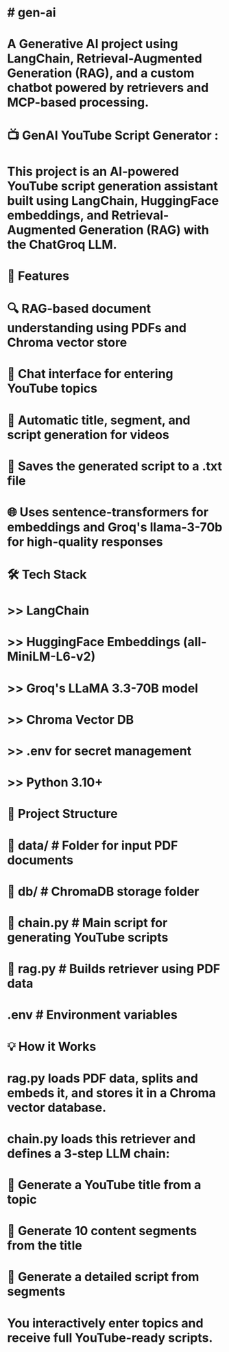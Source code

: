 # \# gen-ai

# A Generative AI project using LangChain, Retrieval-Augmented Generation (RAG), and a custom chatbot powered by retrievers and MCP-based processing.

# 

# 

# 📺 GenAI YouTube Script Generator : 

# This project is an AI-powered YouTube script generation assistant built using LangChain, HuggingFace embeddings, and Retrieval-Augmented Generation (RAG) with the ChatGroq LLM.

# 

# 🚀 Features

# 🔍 RAG-based document understanding using PDFs and Chroma vector store

# 

# 🤖 Chat interface for entering YouTube topics

# 

# 🧠 Automatic title, segment, and script generation for videos

# 

# 💾 Saves the generated script to a .txt file

# 

# 🌐 Uses sentence-transformers for embeddings and Groq's llama-3-70b for high-quality responses

# 

# 🛠️ Tech Stack

# >> LangChain

# 

# >> HuggingFace Embeddings (all-MiniLM-L6-v2)

# 

# >> Groq's LLaMA 3.3-70B model

# 

# >> Chroma Vector DB

# 

# >> .env for secret management

# 

# >> Python 3.10+

# 

# 🧩 Project Structure

# 📁 data/                # Folder for input PDF documents

# 📁 db/                  # ChromaDB storage folder

# 📄 chain.py             # Main script for generating YouTube scripts

# 📄 rag.py               # Builds retriever using PDF data

# .env                    # Environment variables

# 

# 

# 💡 How it Works

# rag.py loads PDF data, splits and embeds it, and stores it in a Chroma vector database.

# 

# chain.py loads this retriever and defines a 3-step LLM chain:

# 

# 🔹 Generate a YouTube title from a topic

# 

# 🔹 Generate 10 content segments from the title

# 

# 🔹 Generate a detailed script from segments

# 

# You interactively enter topics and receive full YouTube-ready scripts.

